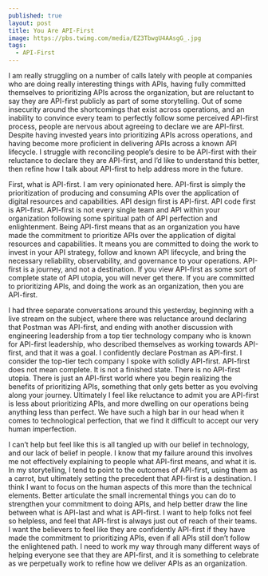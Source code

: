 ```yaml
---
published: true
layout: post
title: You Are API-First
image: https://pbs.twimg.com/media/EZ3TbwgU4AAsgG_.jpg
tags:
  - API-First
---
```

I am really struggling on a number of calls lately with people at companies who are doing really interesting things with APIs, having fully committed themselves to prioritizing APIs across the organization, but are reluctant to say they are API-first publicly as part of some storytelling. Out of some insecurity around the shortcomings that exist across operations, and an inability to convince every team to perfectly follow some perceived API-first process, people are nervous about agreeing to declare we are API-first. Despite having invested years into prioritizing APIs across operations, and having become more proficient in delivering APIs across a known API lifecycle. I struggle with reconciling people’s desire to be API-first with their reluctance to declare they are API-first, and I’d like to understand this better, then refine how I talk about API-first to help address more in the future.

First, what is API-first. I am very opinionated here. API-first is simply the prioritization of producing and consuming APIs over the application of digital resources and capabilities. API design first is API-first. API code first is API-first. API-first is not every single team and API within your organization following some spiritual path of API perfection and enlightenment. Being API-first means that as an organization you have made the commitment to prioritize APIs over the application of digital resources and capabilities. It means you are committed to doing the work to invest in your API strategy, follow and known API lifecycle, and bring the necessary reliability, observability, and governance to your operations. API-first is a journey, and not a destination. If you view API-first as some sort of complete state of API utopia, you will never get there. If you are committed to prioritizing APIs, and doing the work as an organization, then you are API-first.
    
I had three separate conversations around this yesterday, beginning with a live stream on the subject, where there was reluctance around declaring that Postman was API-first, and ending with another discussion with engineering leadership from a top tier technology company who is known for API-first leadership, who described themselves as working towards API-first, and that it was a goal. I confidently declare Postman as API-first. I consider the top-tier tech company I spoke with solidly API-first. API-first does not mean complete. It is not a finished state. There is no API-first utopia. There is just an API-first world where you begin realizing the benefits of prioritizing APIs, something that only gets better as you evolving along your journey. Ultimately I feel like reluctance to admit you are API-first is less about prioritizing APIs, and more dwelling on our operations being anything less than perfect. We have such a high bar in our head when it comes to technological perfection, that we find it difficult to accept our very human imperfection.
    
I can’t help but feel like this is all tangled up with our belief in technology, and our lack of belief in people. I know that my failure around this involves me not effectively explaining to people what API-first means, and what it is. In my storytelling, I tend to point to the outcomes of API-first, using them as a carrot, but ultimately setting the precedent that API-first is a destination. I think I want to focus on the human aspects of this more than the technical elements. Better articulate the small incremental things you can do to strengthen your commitment to doing APIs, and help better draw the line between what is API-last and what is API-first. I want to help folks not feel so helpless, and feel that API-first is always just out of reach of their teams. I want the believers to feel like they are confidently API-first if they have made the commitment to prioritizing APIs, even if all APIs still don’t follow the enlightened path. I need to work my way through many different ways of helping everyone see that they are API-first, and it is something to celebrate as we perpetually work to refine how we deliver APIs as an organization.